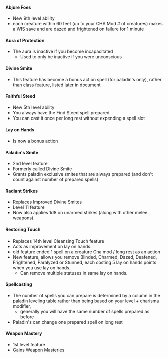 #### Abjure Foes
* New 9th level ability
* each creature within 60 feet (up to your CHA Mod # of creatures) makes a WIS save and are dazed and frightened on failure for 1 minute

#### Aura of Protection
* The aura is inactive if you become incapacitated
    * Used to only be inactive if you were unconscious

#### Divine Smite
* This feature has become a bonus action spell (for paladin's only), rather than class feature, listed later in document

#### Faithful Steed
* New 5th level ability
* You always have the Find Steed spell prepared
* You can cast it once per long rest without expending a spell slot

#### Lay on Hands
* Is now a bonus action

#### Paladin's Smite
* 2nd level feature
* Formerly called Divine Smite
* Grants paladin exclusive smites that are always prepared (and don't count against number of prepared spells)

#### Radiant Strikes
* Replaces Improved Divine Smites
* Level 11 feature
* Now also applies 1d8 on unarmed strikes (along with other melee weapons)

#### Restoring Touch
* Replaces 14th level Cleansing Touch feature
* Acts as improvement on lay on hands.
* old feature ended 1 spell on a creature Cha mod / long rest as an action
* New feature, allows you remove Blinded, Charmed, Dazed, Deafened, Frightened, Paralyzed or Stunned, each costing 5 lay on hands points when you use lay on hands.
    * Can remove multiple statuses in same lay on hands.

#### Spellcasting
* The number of spells you can prepare is determined by a column in the paladin leveling table rather than being based on your level + charisma modifier, 
    * generally you will have the same number of spells prepared as before
* Paladin's can change one prepared spell on long rest

#### Weapon Mastery
* 1st level feature
* Gains Weapon Masteries